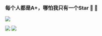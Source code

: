 ### 每个人都是A+，哪怕我只有一个Star 🤔 🤔

[![](https://img.shields.io/badge/MindMap-活动页设计-148F77)](https://github.com/Three-Dimensional/Design-Templates)

<p align='justify'>
  <img src = "https://github-readme-stats.vercel.app/api?username=zxl7&count_private=true&show_icons=true&line_height=40">
  <img src = "https://github-readme-stats.vercel.app/api/top-langs/?username=zxl7">
</p>
